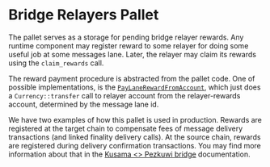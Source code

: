 # Bridge Relayers Pallet

The pallet serves as a storage for pending bridge relayer rewards. Any runtime component may register reward
to some relayer for doing some useful job at some messages lane. Later, the relayer may claim its rewards
using the `claim_rewards` call.

The reward payment procedure is abstracted from the pallet code. One of possible implementations, is the
[`PayLaneRewardFromAccount`](../../primitives/relayers/src/lib.rs), which just does a `Currency::transfer`
call to relayer account from the relayer-rewards account, determined by the message lane id.

We have two examples of how this pallet is used in production. Rewards are registered at the target chain to
compensate fees of message delivery transactions (and linked finality delivery calls). At the source chain, rewards
are registered during delivery confirmation transactions. You may find more information about that in the
[Kusama <> Pezkuwi bridge](../../docs/pezkuwi-kusama-bridge-overview.md) documentation.
